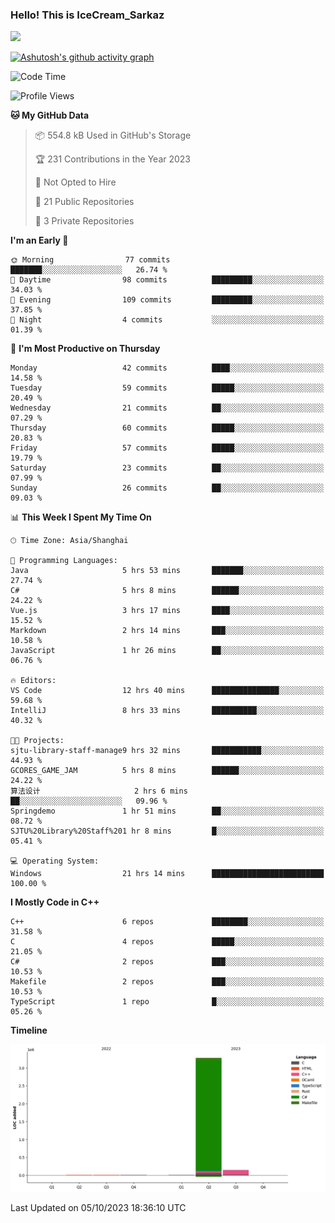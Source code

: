 ### Hello! This is IceCream_Sarkaz

![](https://github-readme-stats.vercel.app/api?username=Huang-Yuhan&theme=dark)

[![Ashutosh's github activity graph](https://github-readme-activity-graph.vercel.app/graph?username=Huang-Yuhan&bg_color=000000&color=ffffff&line=c061cb&point=c64600&area=true&hide_border=true)](https://github.com/ashutosh00710/github-readme-activity-graph)


<!--START_SECTION:waka-->
![Code Time](http://img.shields.io/badge/Code%20Time-274%20hrs%2044%20mins-blue)

![Profile Views](http://img.shields.io/badge/Profile%20Views-2-blue)

**🐱 My GitHub Data** 

> 📦 554.8 kB Used in GitHub's Storage 
 > 
> 🏆 231 Contributions in the Year 2023
 > 
> 🚫 Not Opted to Hire
 > 
> 📜 21 Public Repositories 
 > 
> 🔑 3 Private Repositories 
 > 
**I'm an Early 🐤** 

```text
🌞 Morning                77 commits          ███████░░░░░░░░░░░░░░░░░░   26.74 % 
🌆 Daytime                98 commits          █████████░░░░░░░░░░░░░░░░   34.03 % 
🌃 Evening                109 commits         █████████░░░░░░░░░░░░░░░░   37.85 % 
🌙 Night                  4 commits           ░░░░░░░░░░░░░░░░░░░░░░░░░   01.39 % 
```
📅 **I'm Most Productive on Thursday** 

```text
Monday                   42 commits          ████░░░░░░░░░░░░░░░░░░░░░   14.58 % 
Tuesday                  59 commits          █████░░░░░░░░░░░░░░░░░░░░   20.49 % 
Wednesday                21 commits          ██░░░░░░░░░░░░░░░░░░░░░░░   07.29 % 
Thursday                 60 commits          █████░░░░░░░░░░░░░░░░░░░░   20.83 % 
Friday                   57 commits          █████░░░░░░░░░░░░░░░░░░░░   19.79 % 
Saturday                 23 commits          ██░░░░░░░░░░░░░░░░░░░░░░░   07.99 % 
Sunday                   26 commits          ██░░░░░░░░░░░░░░░░░░░░░░░   09.03 % 
```


📊 **This Week I Spent My Time On** 

```text
🕑︎ Time Zone: Asia/Shanghai

💬 Programming Languages: 
Java                     5 hrs 53 mins       ███████░░░░░░░░░░░░░░░░░░   27.74 % 
C#                       5 hrs 8 mins        ██████░░░░░░░░░░░░░░░░░░░   24.22 % 
Vue.js                   3 hrs 17 mins       ████░░░░░░░░░░░░░░░░░░░░░   15.52 % 
Markdown                 2 hrs 14 mins       ███░░░░░░░░░░░░░░░░░░░░░░   10.58 % 
JavaScript               1 hr 26 mins        ██░░░░░░░░░░░░░░░░░░░░░░░   06.76 % 

🔥 Editors: 
VS Code                  12 hrs 40 mins      ███████████████░░░░░░░░░░   59.68 % 
IntelliJ                 8 hrs 33 mins       ██████████░░░░░░░░░░░░░░░   40.32 % 

🐱‍💻 Projects: 
sjtu-library-staff-manage9 hrs 32 mins       ███████████░░░░░░░░░░░░░░   44.93 % 
GCORES_GAME_JAM          5 hrs 8 mins        ██████░░░░░░░░░░░░░░░░░░░   24.22 % 
算法设计                     2 hrs 6 mins        ██░░░░░░░░░░░░░░░░░░░░░░░   09.96 % 
Springdemo               1 hr 51 mins        ██░░░░░░░░░░░░░░░░░░░░░░░   08.72 % 
SJTU%20Library%20Staff%201 hr 8 mins         █░░░░░░░░░░░░░░░░░░░░░░░░   05.41 % 

💻 Operating System: 
Windows                  21 hrs 14 mins      █████████████████████████   100.00 % 
```

**I Mostly Code in C++** 

```text
C++                      6 repos             ████████░░░░░░░░░░░░░░░░░   31.58 % 
C                        4 repos             █████░░░░░░░░░░░░░░░░░░░░   21.05 % 
C#                       2 repos             ███░░░░░░░░░░░░░░░░░░░░░░   10.53 % 
Makefile                 2 repos             ███░░░░░░░░░░░░░░░░░░░░░░   10.53 % 
TypeScript               1 repo              █░░░░░░░░░░░░░░░░░░░░░░░░   05.26 % 
```



**Timeline**

![Lines of Code chart](https://raw.githubusercontent.com/Huang-Yuhan/Huang-Yuhan/main/assets/bar_graph.png)


 Last Updated on 05/10/2023 18:36:10 UTC
<!--END_SECTION:waka-->
